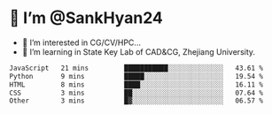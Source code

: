 # 👋 I’m @SankHyan24

- 👀 I’m interested in CG/CV/HPC...
- 🌱 I’m learning in State Key Lab of CAD&CG, Zhejiang University.

<!---
SankHyan24/SankHyan24 is a ✨ special ✨ repository because its `README.md` (this file) appears on your GitHub profile.
You can click the Preview link to take a look at your changes.
--->
<!--START_SECTION:waka-->

```txt
JavaScript   21 mins         ███████████░░░░░░░░░░░░░░   43.61 %
Python       9 mins          █████░░░░░░░░░░░░░░░░░░░░   19.54 %
HTML         8 mins          ████░░░░░░░░░░░░░░░░░░░░░   16.11 %
CSS          3 mins          ██░░░░░░░░░░░░░░░░░░░░░░░   07.64 %
Other        3 mins          █▓░░░░░░░░░░░░░░░░░░░░░░░   06.57 %
```

<!--END_SECTION:waka-->
